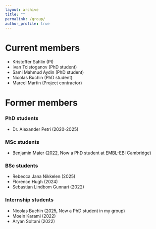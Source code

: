 ```yaml
---
layout: archive
title: ""
permalink: /group/
author_profile: true
---
```


# Current members

- Kristoffer Sahlin (PI)
- Ivan Tolstoganov (PhD student)
- Sami Mahmud Aydin (PhD student)
- Nicolas Buchin (PhD student)
- Marcel Martin (Project contractor)


# Former members

### PhD students

- Dr. Alexander Petri (2020-2025)

### MSc students

- Benjamin Maier (2022, Now a PhD student at EMBL-EBI Cambridge)

### BSc students

- Rebecca Jana Nikkelen (2025)
- Florence Hugh (2024)
- Sebastian Lindbom Gunnari (2022)

### Internship students

- Nicolas Buchin (2025, Now a PhD student in my group)
- Moein Karami (2022)
- Aryan Soltani (2022)

<!-- <img align="left" width="15%" src="http://sahlingroup.github.io/files/Benjamin2.png">  -->
